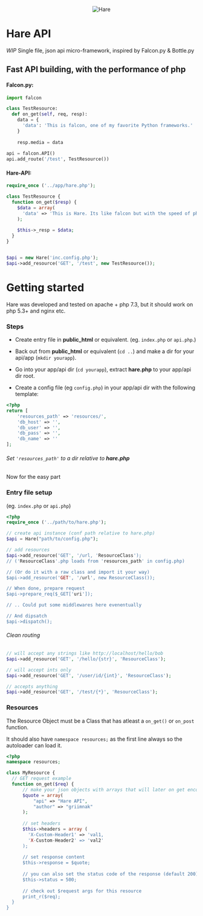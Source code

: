 <p align="center">
  <img src="https://i.imgur.com/imSsWAn.jpg" alt="Hare"/>
</p>

# Hare API
*WIP* Single file, json api micro-framework, inspired by Falcon.py & Bottle.py


Fast API building, with the performance of php
-------------------------------------------------------
#### Falcon.py:

```python
import falcon

class TestResource:
  def on_get(self, req, resp):
    data = {
      'data': 'This is falcon, one of my favorite Python frameworks.'
    }
    
    resp.media = data
    
api = falcon.API()
api.add_route('/test', TestResource())
```

#### Hare-API:

```php
require_once ('../app/hare.php');

class TestResource {
  function on_get($resp) {
    $data = array(
      'data' => 'This is Hare. Its like falcon but with the speed of php :o'
    );
    
    $this->_resp = $data;
  }
}


$api = new Hare('inc.config.php');
$api->add_resource('GET', '/test', new TestResource());
```

# Getting started

Hare was developed and tested on apache + php 7.3, but it should work on php 5.3+ and nginx etc.

### Steps
- Create entry file in <b>public_html</b> or equivalent. (eg. `index.php` or `api.php`.)

- Back out from <b>public_html</b> or equivalent (`cd ..`) and make a dir for your api/app (`mkdir yourapp`).

- Go into your app/api dir (`cd yourapp`), extract <b>hare.php</b> to your app/api dir root.

- Create a config file (eg `config.php`) in your app/api dir with the following template:

```php
<?php
return [
    'resources_path' => 'resources/',
    'db_host' => '',
    'db_user' => '',
    'db_pass' => '',
    'db_name' => ''
];
```

###### Set `'resources_path'` to a dir relative to <b>hare.php</b>

Now for the easy part


### Entry file setup

(eg. `index.php` or `api.php`)

```php
<?php
require_once ('../path/to/hare.php');

// create api instance (conf path relative to hare.php)
$api = Hare("path/to/config.php");

// add resources
$api->add_resource('GET', '/url, 'ResourceClass');
// ('ResourceClass'.php loads from 'resources_path' in config.php)

// (Or do it with a raw class and import it your way)
$api->add_resource('GET', '/url', new ResourceClass());

// When done, prepare request
$api->prepare_req($_GET['uri']);

// .. Could put some middlewares here evenentually

// And dipsatch
$api->dispatch();
```

###### Clean routing

```php
// will accept any strings like http://localhost/hello/bob
$api->add_resource('GET', '/hello/{str}', 'ResourceClass');

// will accept ints only
$api->add_resource('GET', '/user/id/{int}', 'ResourceClass');

// accepts anything
$api->add_resource('GET', '/test/{*}', 'ResourceClass');
```

### Resources

The Resource Object must be a Class that has atleast a `on_get()` or `on_post` function.

It should also have `namespace resources;` as the first line always so the autoloader can load it.

```php
<?php
namespace resources;

class MyResource {
  // GET request example
  function on_get($req) {
      // make your json objects with arrays that will later on get encoded.
      $quote = array(
          "api" => "Hare API",
          "author" => "griimnak"
      );
      
      // set headers
      $this->headers = array (
        'X-Custom-Header1' => 'val1,
        'X-Custom-Header2' => 'val2'
      );
      
      // set response content
      $this->response = $quote;
      
      // you can also set the status code of the response (default 200)
      $this->status = 500;
      
      // check out $request args for this resource
      print_r($req);
  }
}

